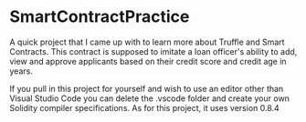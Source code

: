 # SmartContractPractice
A quick project that I came up with to learn more about Truffle and Smart Contracts. This contract is supposed to imitate a loan officer's ability to add,
view and approve applicants based on their credit score and credit age in years.

If you pull in this project for yourself and wish to use an editor other than Visual Studio Code you can delete the .vscode folder and create your own
Solidity compiler specifications. As for this project, it uses version 0.8.4
